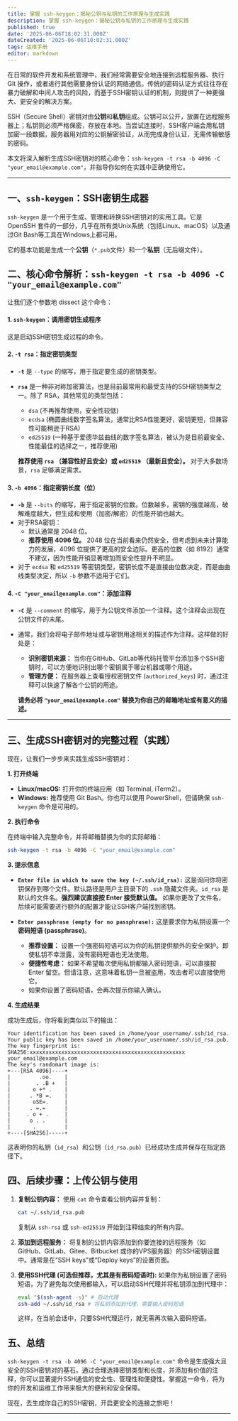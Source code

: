 ```yaml
---
title: 掌握 ssh-keygen：揭秘公钥与私钥的工作原理与生成实践
description: 掌握 ssh-keygen：揭秘公钥与私钥的工作原理与生成实践
published: true
date: '2025-06-06T18:02:31.000Z'
dateCreated: '2025-06-06T18:02:31.000Z'
tags: 运维手册
editor: markdown
---
```


在日常的软件开发和系统管理中，我们经常需要安全地连接到远程服务器、执行 Git 操作，或者进行其他需要身份认证的网络通信。传统的密码认证方式往往存在暴力破解和中间人攻击的风险，而基于SSH密钥认证的机制，则提供了一种更强大、更安全的解决方案。

SSH（Secure Shell）密钥对由**公钥**和**私钥**组成。公钥可以公开，放置在远程服务器上；私钥则必须严格保密，存放在本地。当尝试连接时，SSH客户端会用私钥加密一段数据，服务器用对应的公钥解密验证，从而完成身份认证，无需传输敏感的密码。

本文将深入解析生成SSH密钥对的核心命令：`ssh-keygen -t rsa -b 4096 -C "your_email@example.com"`，并指导你如何在实践中正确使用它。

<!-- more -->

---

## 一、`ssh-keygen`：SSH密钥生成器

`ssh-keygen` 是一个用于生成、管理和转换SSH密钥对的实用工具。它是 OpenSSH 套件的一部分，几乎在所有类Unix系统（包括Linux、macOS）以及通过Git Bash等工具在Windows上都可用。

它的基本功能是生成一个**公钥**（`*.pub`文件）和一个**私钥**（无后缀文件）。

## 二、核心命令解析：`ssh-keygen -t rsa -b 4096 -C "your_email@example.com"`

让我们逐个参数地 dissect 这个命令：

#### 1. `ssh-keygen`：调用密钥生成程序

这是启动SSH密钥生成过程的命令。

#### 2. `-t rsa`：指定密钥类型

*   **`-t`** 是 `--type` 的缩写，用于指定要生成的密钥类型。
*   **`rsa`** 是一种非对称加密算法，也是目前最常用和最受支持的SSH密钥类型之一。除了 RSA，其他常见的类型包括：
    *   `dsa` (不再推荐使用，安全性较低)
    *   `ecdsa` (椭圆曲线数字签名算法，通常比RSA性能更好，密钥更短，但兼容性可能稍逊于RSA)
    *   `ed25519` (一种基于爱德华兹曲线的数字签名算法，被认为是目前最安全、性能最佳的选择之一，推荐使用)

    **推荐使用 `rsa` （兼容性好且安全）或 `ed25519` （最新且安全）。** 对于大多数场景，`rsa` 足够满足需求。

#### 3. `-b 4096`：指定密钥长度（位）

*   **`-b`** 是 `--bits` 的缩写，用于指定密钥的位数。位数越多，密钥的强度越高，破解难度越大，但生成和使用（加密/解密）的性能开销也越大。
*   对于RSA密钥：
    *   默认通常是 2048 位。
    *   **推荐使用 4096 位。** 2048 位在当前看来仍然安全，但考虑到未来计算能力的发展，4096 位提供了更高的安全边际。更高的位数（如 8192）通常不建议，因为性能开销显著增加而安全性提升不明显。
*   对于 `ecdsa` 和 `ed25519` 等密钥类型，密钥长度不是直接由位数决定，而是由曲线类型决定，所以 `-b` 参数不适用于它们。

#### 4. `-C "your_email@example.com"`：添加注释

*   **`-C`** 是 `--comment` 的缩写，用于为公钥文件添加一个注释。这个注释会出现在公钥文件的末尾。
*   通常，我们会将电子邮件地址或与密钥用途相关的描述作为注释。这样做的好处是：
    *   **识别密钥来源：** 当你在GitHub、GitLab等代码托管平台添加多个SSH密钥时，可以方便地识别出哪个密钥属于哪台机器或哪个用途。
    *   **管理方便：** 在服务器上查看授权密钥文件 (`authorized_keys`) 时，通过注释可以快速了解各个公钥的用途。

    **请务必将 `"your_email@example.com"` 替换为你自己的邮箱地址或有意义的描述。**

---

## 三、生成SSH密钥对的完整过程（实践）

现在，让我们一步步来实践生成SSH密钥对：

**1. 打开终端**

*   **Linux/macOS:** 打开你的终端应用（如 Terminal, iTerm2）。
*   **Windows:** 推荐使用 Git Bash。你也可以使用 PowerShell，但请确保 `ssh-keygen` 命令是可用的。

**2. 执行命令**

在终端中输入完整命令，并将邮箱替换为你的实际邮箱：
```bash
ssh-keygen -t rsa -b 4096 -C "your_email@example.com"
```

**3. 提示信息**

*   **`Enter file in which to save the key (~/.ssh/id_rsa):`**
    这是询问你将密钥保存到哪个文件。默认路径是用户主目录下的 `.ssh` 隐藏文件夹。`id_rsa` 是默认的文件名。**强烈建议直接按 Enter 接受默认值。** 如果你更改了文件名，后续可能需要进行额外的配置才能让SSH客户端找到密钥。

*   **`Enter passphrase (empty for no passphrase):`**
    这是要求你为私钥设置一个**密码短语 (passphrase)**。
    *   **推荐设置：** 设置一个强密码短语可以为你的私钥提供额外的安全保护。即使私钥不幸泄露，没有密码短语也无法使用。
    *   **便捷性考虑：** 如果不希望每次使用私钥都输入密码短语，可以直接按 Enter 留空。但请注意，这意味着私钥一旦被盗用，攻击者可以直接使用它。
    *   如果你设置了密码短语，会再次提示你输入确认。

**4. 生成结果**

成功生成后，你将看到类似以下的输出：
```
Your identification has been saved in /home/your_username/.ssh/id_rsa.
Your public key has been saved in /home/your_username/.ssh/id_rsa.pub.
The key fingerprint is:
SHA256:xxxxxxxxxxxxxxxxxxxxxxxxxxxxxxxxxxxxxxxxxxxxxxxxx your_email@example.com
The key's randomart image is:
+---[RSA 4096]----+
|         .oo.    |
|        . .B +   |
|       o +* .    |
|      . *B =.    |
|       oSE=.     |
|      . =.=      |
|     . o + .     |
|      o . .      |
|       .         |
+----[SHA256]-----+
```
这表明你的私钥（`id_rsa`）和公钥（`id_rsa.pub`）已经成功生成并保存在指定路径下。

## 四、后续步骤：上传公钥与使用

1.  **复制公钥内容：**
    使用 `cat` 命令查看公钥内容并复制：
    ```bash
    cat ~/.ssh/id_rsa.pub
    ```
    复制从 `ssh-rsa` 或 `ssh-ed25519` 开始到注释结束的所有内容。

2.  **添加到远程服务：**
    将复制的公钥内容添加到你要连接的远程服务（如 GitHub、GitLab、Gitee、Bitbucket 或你的VPS服务器）的SSH密钥设置中。通常是在“SSH keys”或“Deploy keys”的设置页面。

3.  **使用SSH代理 (可选但推荐，尤其是有密码短语时):**
    如果你为私钥设置了密码短语，为了避免每次使用都输入，可以启动SSH代理并将私钥添加到代理中：
    ```bash
    eval "$(ssh-agent -s)" # 启动代理
    ssh-add ~/.ssh/id_rsa # 将私钥添加到代理，需要输入密码短语
    ```
    这样，在当前会话中，只要SSH代理运行，就无需再次输入密码短语。

## 五、总结

`ssh-keygen -t rsa -b 4096 -C "your_email@example.com"` 命令是生成强大且安全的SSH密钥对的基石。通过合理选择密钥类型和长度，并添加有价值的注释，你可以显著提升SSH通信的安全性、管理性和便捷性。掌握这一命令，将为你的开发和运维工作带来极大的便利和安全保障。

现在，去生成你自己的SSH密钥，开启更安全的连接之旅吧！

---